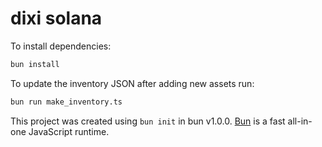 # dixi solana

To install dependencies:

```bash
bun install
```

To update the inventory JSON after adding new assets run:

```bash
bun run make_inventory.ts
```

This project was created using `bun init` in bun v1.0.0. [Bun](https://bun.sh) is a fast all-in-one JavaScript runtime.
